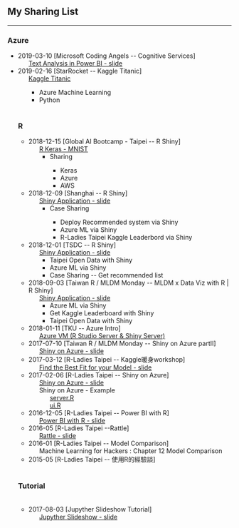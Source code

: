 <p>
<h2> My Sharing List </h2>
</p>   
<hr size="1">
<h3> Azure </h3>
<ul>
   <li> 2019-03-10 [Microsoft Coding Angels -- Cognitive Services]
        <ul class="task-list">
            <li> <a href="https://github.com/kristenchan/Sharing/blob/master/CognitiveServices_PowerBI.pdf" target="_blank"> Text Analysis in Power BI - slide </a> </li>
        </ul>
   </li>
   <li> 2019-02-16 [StarRocket -- Kaggle Titanic]
        <ul class="task-list">
            <li> <a href="https://github.com/kristenchan/Sharing/tree/master/Kaggle_Titanic" target="_blank"> Kaggle Titanic </a> </li>
           <ul>
              <li>Azure Machine Learning</li>
              <li>Python</li>
        </ul>
   </li>
</ul>
<br>
<h3> R </h3>
<ul>
<li> 2018-12-15 [Global AI Bootcamp - Taipei -- R Shiny]
        <ul class="task-list">
            <li> <a href="https://github.com/kristenchan/Sharing/blob/master/Keras_Shiny_MNIST.pdf" target="_blank"> R Keras - MNIST  </a> 
                 <ul>
                    <li>Sharing</li>
                         <ul>
                                 <li>Keras</li>
                                 <li>Azure</li>
                                 <li>AWS</li>
                         </ul>
                 </ul>
            </li>
        </ul>
</li>
<li> 2018-12-09 [Shanghai -- R Shiny]
        <ul class="task-list">
            <li> <a href="https://github.com/kristenchan/Sharing/blob/master/ShinyApplication_Sharing_Shanghai.pdf" target="_blank"> Shiny Application - slide </a> 
                 <ul>
                    <li>Case Sharing</li>
                         <ul>
                                 <li>Deploy Recommended system via Shiny</li>
                                 <li>Azure ML via Shiny</li>
                                 <li>R-Ladies Taipei Kaggle Leaderbord via Shiny</li>
                         </ul>
                 </ul>
            </li>
        </ul>
</li>
<li> 2018-12-01 [TSDC -- R Shiny]
        <ul class="task-list">
            <li> <a href="https://github.com/kristenchan/Sharing/blob/master/ShinyApplication_TSDC.pdf" target="_blank"> Shiny Application - slide </a> 
                 <ul>
                    <li>Taipei Open Data with Shiny</li>
                    <li>Azure ML via Shiny</li>
                    <li>Case Sharing -- Get recommended list</li>
                 </ul>
            </li>
        </ul>
 </li>
 <li> 2018-09-03 [Taiwan R / MLDM Monday -- MLDM x Data Viz with R | R Shiny]
        <ul class="task-list">
            <li> <a href="https://github.com/kristenchan/Sharing/blob/master/ShinyApplication_Sharing_MLDM.pdf" target="_blank"> Shiny Application - slide </a> 
                 <ul>
                    <li>Azure ML via Shiny</li>
                    <li>Get Kaggle Leaderboard with Shiny</li>
                    <li>Taipei Open Data with Shiny</li>
                 </ul>
            </li>
        </ul>
  </li>
  <li> 2018-01-11 [TKU -- Azure Intro]
        <ul class="task-list">
            <li> <a href="https://github.com/kristenchan/Sharing/blob/master/AzureVM_RStudio_Shiny_Server.pdf" target="_blank"> Azure VM (R Studio Server & Shiny Server) </a> 
            </li>
        </ul>
   </li>
 <li> 2017-07-10 [Taiwan R / MLDM Monday -- Shiny on Azure partII]
        <ul class="task-list">
            <li> <a href="https://github.com/kristenchan/Sharing/blob/master/ShinyOnAzure_part2.pdf" target="_blank"> Shiny on Azure - slide </a> 
            </li>
        </ul>
   </li>
   <li> 2017-03-12 [R-Ladies Taipei -- Kaggle暖身workshop]
        <ul class="task-list">
            <li> <a href="https://github.com/kristenchan/Sharing/blob/master/Find%20the%20Best%20Fit%20for%20your%20Model.pdf" target="_blank"> Find the Best Fit for your Model - slide </a> 
            </li>
        </ul>
   </li>
   <li> 2017-02-06 [R-Ladies Taipei -- Shiny on Azure]
        <ul class="task-list">
            <li> <a href="https://github.com/kristenchan/RLadies/blob/master/ShinyOnAzure.pdf" target="_blank">Shiny on Azure - slide </a> 
            </li>
            <li> Shiny on Azure - Example 
                <ul class="task-list">
                    <li> <a href="https://github.com/kristenchan/RLadies/blob/master/ShinyOnAzure_example/server.R" target="_blank"> server.R </a> 
                    </li> 
                    <li> <a href="https://github.com/kristenchan/RLadies/blob/master/ShinyOnAzure_example/ui.R" target="_blank"> ui.R </a> 
                    </li> 
                </ul>
            </li>
        </ul> 
   </li>
   <li> 2016-12-05 [R-Ladies Taipei -- Power BI with R]
        <ul class="task-list">
            <li> <a href="https://github.com/kristenchan/Sharing/blob/master/PowerBIwithR.pdf" target="_blank"> Power BI with R - slide </a> 
            </li>
        </ul>
   </li>   
   <li> 2016-05 [R-Ladies Taipei --Rattle]
        <ul class="task-list">
            <li> <a href="https://github.com/rladiestaipei/R-Main-Panel/blob/master/2016/201605_Rattle.pdf" target="_blank"> Rattle - slide </a> 
            </li>
        </ul>
   </li>      
   <li> 2016-01 [R-Ladies Taipei -- Model Comparison]
        <ul class="task-list">
            <li> Machine Learning for Hackers : Chapter 12 Model Comparison
            </li>
        </ul>
   </li>   
   <li> 2015-05 [R-Ladies Taipei -- 使用R的經驗談]
   </li>    
   
   
</ul>
<br>
<h3> Tutorial </h3>
<ul>
   <li> 2017-08-03 [Jupyther Slideshow Tutorial]
        <ul class="task-list">
            <li> <a href="https://kristenchan.github.io/Sharing/Slideshow_Tutorial.slides.html" target="_blank"> Jupyther Slideshow - slide </a> </li>
        </ul>
   </li>
</ul>
